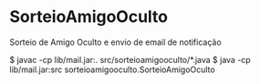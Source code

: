 # SorteioAmigoOculto

Sorteio de Amigo Oculto e envio de email de notificação

$ javac -cp lib/mail.jar:. src/sorteioamigooculto/\*.java
$ java -cp lib/mail.jar:src sorteioamigooculto.SorteioAmigoOculto

